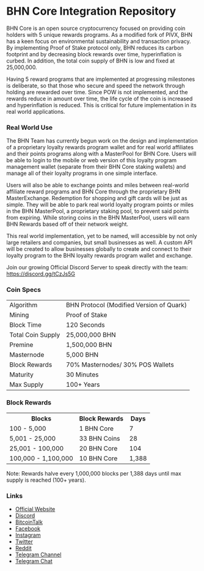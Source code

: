 BHN Core Integration Repository
=====================================

BHN Core is an open source cryptocurrency focused on providing coin holders with 5 unique rewards programs. As a modified fork of PIVX, BHN has a keen focus on environmental sustainability and transaction privacy. By implementing Proof of Stake protocol only, BHN reduces its carbon footprint and by decreasing block rewards over time, hyperinflation is curbed. In addition, the total coin supply of BHN is low and fixed at 25,000,000.

Having 5 reward programs that are implemented at progressing milestones is deliberate, so that those who secure and speed the network through holding are rewarded over time. Since POW is not implemented, and the rewards reduce in amount over time, the life cycle of the coin is increased and hyperinflation is reduced. This is critical for future implementation in its real world applications.

### Real World Use
The BHN Team has currently begun work on the design and implementation of a proprietary loyalty rewards program wallet and for real world affiliates and their points programs along with a MasterPool for BHN Core. Users will be able to login to the mobile or web version of this loyalty program management wallet (separate from their BHN Core staking wallets) and manage all of their loyalty programs in one simple interface. 

Users will also be able to exchange points and miles between real-world affiliate reward programs and BHN Core through the proprietary BHN MasterExchange. Redemption for shopping and gift cards will be just as simple. They will be able to park real world loyalty program points or miles in the BHN MasterPool, a proprietary staking pool, to prevent said points from expiring. While storing coins in the BHN MasterPool, users will earn BHN Rewards based off of their network weight. 

This real world implementation, yet to be named, will accessible by not only large retailers and companies, but small businesses as well. A custom API will be created to allow businesses globally to create and connect to their loyalty program to the BHN loyalty rewards program wallet and exchange.

Join our growing Official Discord Server to speak directly with the team: https://discord.gg/tCzJs5G

### Coin Specs
<table>
<tr><td>Algorithm</td><td>BHN Protocol (Modified Version of Quark)</td></tr>
<tr><td>Mining</td><td>Proof of Stake</td></tr>
<tr><td>Block Time</td><td>120 Seconds</td></tr>
<tr><td>Total Coin Supply</td><td>25,000,000 BHN</td></tr>
<tr><td>Premine</td><td>1,500,000 BHN</td></tr>
<tr><td>Masternode</td><td>5,000 BHN</td></tr>
<tr><td>Block Rewards</td><td>70% Masternodes/ 30% POS Wallets</td></tr>
<tr><td>Maturity</td><td>30 Minutes</td></tr>
<tr><td>Max Supply</td><td>100+ Years</td></tr>

</table>

### Block Rewards

<table>
<th>Blocks</th><th>Block Rewards</th><th>Days</th>
<tr><td>100 - 5,000</td><td>1 BHN Core</td><td>7</td></tr>
<tr><td>5,001 - 25,000</td><td>33 BHN Coins</td><td>28</td></tr>
<tr><td>25,001 - 100,000</td><td>20 BHN Core</td><td>104</td></tr>
<tr><td>100,000 - 1,100,000</td><td>10 BHN Core</td><td>1,388</td></tr>
</table>

Note: Rewards halve every 1,000,000 blocks per 1,388 days until max supply is reached (100+ years).

### Links
- [Official Website](https://www.behero.io) 
- [Discord](https://discord.gg/TCryPGc)
- [BitcoinTalk](https://bitcointalk.org/index.php?topic=2976500.0)
- [Facebook](https://facebook.com/bhncoreofficial)
- [Instagram](https://instagram.com/bhncore)
- [Twitter](https://twitter.com/bhncoreofficial)
- [Reddit](https://www.reddit.com/r/BhnCore/)
- [Telegram Channel](https://t.me/bhncore)
- [Telegram Chat](https://t.me/bhncorechat)
